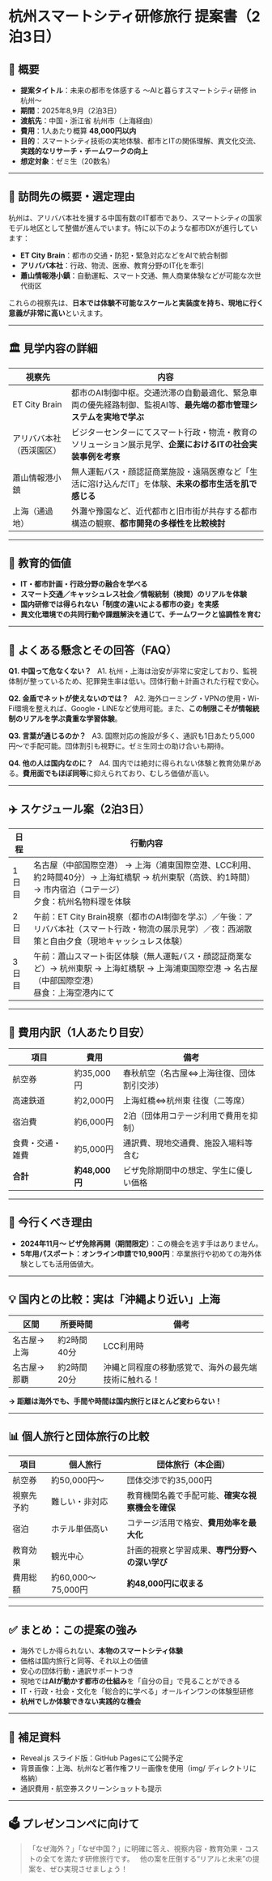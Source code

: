 # 杭州スマートシティ研修旅行 提案書（2泊3日）

## 📌 概要

- **提案タイトル**：未来の都市を体感する 〜AIと暮らすスマートシティ研修 in 杭州〜
- **期間**：2025年8,9月（2泊3日）
- **渡航先**：中国・浙江省 杭州市（上海経由）
- **費用**：1人あたり概算 **48,000円以内**
- **目的**：スマートシティ技術の実地体験、都市とITの関係理解、異文化交流、**実践的なリサーチ・チームワークの向上**
- **想定対象**：ゼミ生（20数名）

---

## 🎯 訪問先の概要・選定理由

杭州は、アリババ本社を擁する中国有数のIT都市であり、スマートシティの国家モデル地区として整備が進んでいます。特に以下のような都市DXが進行しています：

- **ET City Brain**：都市の交通・防犯・緊急対応などをAIで統合制御
- **アリババ本社**：行政、物流、医療、教育分野のIT化を牽引
- **蕭山情報港小鎮**：自動運転、スマート交通、無人商業体験などが可能な次世代街区

これらの視察先は、**日本では体験不可能なスケールと実装度を持ち、現地に行く意義が非常に高い**といえます。

---

## 🏛 見学内容の詳細

| 視察先 | 内容 |
|--------|------|
| ET City Brain | 都市のAI制御中枢。交通渋滞の自動最適化、緊急車両の優先経路制御、監視AI等、**最先端の都市管理システムを実地で学ぶ** |
| アリババ本社（西渓園区） | ビジターセンターにてスマート行政・物流・教育のソリューション展示見学、**企業におけるITの社会実装事例を考察** |
| 蕭山情報港小鎮 | 無人運転バス・顔認証商業施設・遠隔医療など「生活に溶け込んだIT」を体験、**未来の都市生活を肌で感じる** |
| 上海（通過地） | 外灘や豫園など、近代都市と旧市街が共存する都市構造の観察、**都市開発の多様性を比較検討** |

---

## 🧠 教育的価値

- **IT・都市計画・行政分野の融合を学べる**
- **スマート交通／キャッシュレス社会／情報統制（検閲）のリアルを体験**
- **国内研修では得られない「制度の違いによる都市の姿」を実感**
- **異文化環境での共同行動や課題解決を通じて、チームワークと協調性を育む**

---

## 💬 よくある懸念とその回答（FAQ）

**Q1. 中国って危なくない？**  
A1. 杭州・上海は治安が非常に安定しており、監視体制が整っているため、犯罪発生率は低い。団体行動＋計画された行程で安心。

**Q2. 金盾でネットが使えないのでは？**  
A2. 海外ローミング・VPNの使用・Wi-Fi環境を整えれば、Google・LINEなど使用可能。また、**この制限こそが情報統制のリアルを学ぶ貴重な学習体験**。

**Q3. 言葉が通じるのか？**  
A3. 国際対応の施設が多く、通訳も1日あたり5,000円〜で手配可能。団体割引も視野に。ゼミ生同士の助け合いも期待。

**Q4. 他の人は国内なのに？**  
A4. 国内では絶対に得られない体験と教育効果がある。**費用面でもほぼ同等**に抑えられており、むしろ価値が高い。

---

## ✈️ スケジュール案（2泊3日）

| 日程 | 行動内容 |
|------|----------|
| 1日目 | 名古屋（中部国際空港） → 上海（浦東国際空港、LCC利用、約2時間40分）→ 上海虹橋駅 → 杭州東駅（高鉄、約1時間）→ 市内宿泊（コテージ）<br>夕食：杭州名物料理を体験 |
| 2日目 | 午前：ET City Brain視察（都市のAI制御を学ぶ）／午後：アリババ本社（スマート行政・物流の展示見学）／夜：西湖散策と自由夕食（現地キャッシュレス体験） |
| 3日目 | 午前：蕭山スマート街区体験（無人運転バス・顔認証商業など）→ 杭州東駅 → 上海虹橋駅 → 上海浦東国際空港 → 名古屋（中部国際空港）<br>昼食：上海空港内にて |

---

## 💸 費用内訳（1人あたり目安）

| 項目 | 費用 | 備考 |
|------|------|------|
| 航空券 | 約35,000円 | 春秋航空（名古屋⇔上海往復、団体割引交渉） |
| 高速鉄道 | 約2,000円 | 上海虹橋⇔杭州東 往復（二等席） |
| 宿泊費 | 約6,000円 | 2泊（団体用コテージ利用で費用を抑制） |
| 食費・交通・雑費 | 約5,000円 | 通訳費、現地交通費、施設入場料等含む |
| **合計** | **約48,000円** | ビザ免除期間中の想定、学生に優しい価格 |

---

## 📍 今行くべき理由

- **2024年11月〜 ビザ免除再開（期間限定）**：この機会を逃す手はありません。
- **5年用パスポート：オンライン申請で10,900円**：卒業旅行や初めての海外体験としても活用価値大。

---

## 💡 国内との比較：実は「沖縄より近い」上海

| 区間 | 所要時間 | 備考 |
|------|-----------|------|
| 名古屋→上海 | 約2時間40分 | LCC利用時 |
| 名古屋→那覇 | 約2時間20分 | 沖縄と同程度の移動感覚で、海外の最先端技術に触れる！ |

**→ 距離は海外でも、手間や時間は国内旅行とほとんど変わらない！**

---

## 📊 個人旅行と団体旅行の比較

| 項目 | 個人旅行 | 団体旅行（本企画） |
|------|------------|---------------------|
| 航空券 | 約50,000円〜 | 団体交渉で約35,000円 |
| 視察先予約 | 難しい・非対応 | 教育機関名義で手配可能、**確実な視察機会を確保** |
| 宿泊 | ホテル単価高い | コテージ活用で格安、**費用効率を最大化** |
| 教育効果 | 観光中心 | 計画的視察と学習成果、**専門分野への深い学び** |
| 費用総額 | 約60,000〜75,000円 | **約48,000円に収まる** |

---

## ✅ まとめ：この提案の強み

- 海外でしか得られない、**本物のスマートシティ体験**
- 価格は国内旅行と同等、それ以上の価値
- 安心の団体行動・通訳サポートつき
- 現地では**AIが動かす都市の仕組み**を「自分の目」で見ることができる
- IT・行政・社会・文化を「総合的に学べる」オールインワンの体験型研修
- **杭州でしか体験できない実践的な機会**

---

## 📁 補足資料

- Reveal.js スライド版：GitHub Pagesにて公開予定
- 背景画像：上海、杭州など著作権フリー画像を使用（img/ ディレクトリに格納）
- 通訳費用・航空券スクリーンショットも提示

---

## 🗳 プレゼンコンペに向けて

> 「なぜ海外？」「なぜ中国？」に明確に答え、視察内容・教育効果・コストの全てを満たす研修旅行です。  
> 他の案を圧倒する“リアルと未来”の提案を、ぜひ実現させましょう！
